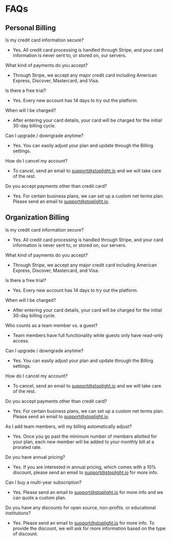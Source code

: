 # FAQs 

## Personal Billing 

Is my credit card information secure?

- Yes. All credit card processing is handled through Stripe, and your card information is never sent to, or stored on, our servers.

What kind of payments do you accept?

- Through Stripe, we accept any major credit card including American Express, Discover, Mastercard, and Visa.

Is there a free trial?

- Yes. Every new account has 14 days to try out the platform.

When will I be charged?

- After entering your card details, your card will be charged for the initial 30-day billing cycle.

Can I upgrade / downgrade anytime? 

- Yes. You can easily adjust your plan and update through the Billing settings.

How do I cancel my account?

- To cancel, send an email to support@stoplight.io and we will take care of the rest.

Do you accept payments other than credit card?

- Yes. For certain business plans, we can set up a custom net terms plan. Please send an email to support@stoplight.io.

## Organization Billing

Is my credit card information secure?

- Yes. All credit card processing is handled through Stripe, and your card information is never sent to, or stored on, our servers.

What kind of payments do you accept?

- Through Stripe, we accept any major credit card including American Express, Discover, Mastercard, and Visa.

Is there a free trial?

- Yes. Every new account has 14 days to try out the platform.

When will I be charged?

- After entering your card details, your card will be charged for the initial 30-day billing cycle.

Who counts as a team member vs. a guest?

- Team members have full functionality while guests only have read-only access.

Can I upgrade / downgrade anytime? 

- Yes. You can easily adjust your plan and update through the Billing settings.

How do I cancel my account?

- To cancel, send an email to support@stoplight.io and we will take care of the rest.

Do you accept payments other than credit card?

- Yes. For certain business plans, we can set up a custom net terms plan. Please send an email to support@stoplight.io.

As I add team members, will my billing automatically adjust?

- Yes. Once you go past the minimum number of members allotted for your plan, each new member will be added to your monthly bill at a prorated rate.

Do you have annual pricing?

- Yes. If you are interested in annual pricing, which comes with a 10% discount, please send an email to support@stoplight.io for more info.

Can I buy a multi-year subscription?

- Yes. Please send an email to support@stoplight.io for more info and we can quote a custom plan.

Do you have any discounts for open source, non-profits. or educational institutions?

- Yes. Please send an email to support@stoplight.io for more info. To provide the discount, we will ask for more information based on the type of discount. 









